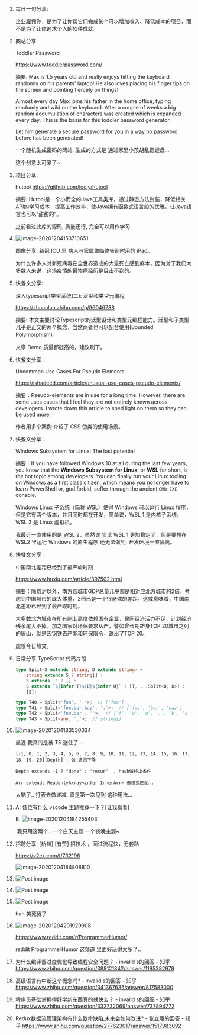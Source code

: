 1. 每日一句分享:

   企业雇佣你，是为了让你帮它们完成某个可以增加收入、降低成本的项目，而不是为了让你追求个人的软件成就。
   
2. 网站分享:

   Toddler Password

   https://www.toddlerpassword.com/

   摘要: Max is 1.5 years old and really enjoys hitting the keyboard randomly on his parents' laptop! He also loves placing his finger tips on the screen and pointing fiercely on things!

   Almost every day Max joins his father in the home office, typing randomly and wild on the keyboard. After a couple of weeks a big random accumulation of characters was created which is expanded every day. This is the basis for this toddler password generator.

   Let him generate a secure password for you in a way no password before has been generated!

   一个随机生成密码的网站, 生成的方式是 通过家里小孩胡乱摁键盘...

   这个创意太可爱了~

3. 项目分享:

   hutool
   https://github.com/looly/hutool

   摘要: Hutool是一个小而全的Java工具类库，通过静态方法封装，降低相关API的学习成本，提高工作效率，使Java拥有函数式语言般的优雅，让Java语言也可以“甜甜的”。

   之前看过此库的源码, 质量还行, 完全可以用作学习.

4. ![image-20201204153710651](docs/image-20201204153710651.png)

   图像分享:
   新冠 ICU 里 病人与家属做临终告别时用的 iPad。

   为什么许多人对新冠病毒在全世界造成的大量死亡感到麻木，因为对于我们大多数人来说，这场疫情的最惨痛经历是目击不到的。

5. 快餐文分享:

   深入typescript类型系统(二): 泛型和类型元编程

   https://zhuanlan.zhihu.com/p/96046788

   摘要: 本文主要讨论Typescript的泛型设计和类型元编程能力。泛型和子类型几乎是正交的两个概念，当然两者也可以配合使用(Bounded Polymorphism)。

   文章 Demo 质量都挺高的，建议刷下。

6. 快餐文分享：

   Uncommon Use Cases For Pseudo Elements

   https://ishadeed.com/article/unusual-use-cases-pseudo-elements/

   摘要：Pseudo-elements are in use for a long time. However, there are some uses cases that I feel they are not entirely known across developers. I wrote down this article to shed light on them so they can be used more.

   作者用多个案例 介绍了 CSS 伪类的使用场景。

7. 快餐文分享：

   Windows Subsystem for Linux: The lost potential

   摘要：If you have followed Windows 10 at all during the last few years, you know that the **Windows Subsystem for Linux**, or **WSL** for short, is *the* hot topic among developers. You can finally run your Linux tooling on Windows as a first class citizen, which means you no longer have to learn PowerShell or, god forbid, suffer through the ancient `CMD.EXE` console.

   Windows Linux 子系统（简称 WSL）使得 Windows 可以运行 Linux 程序，但是它有两个版本，并且同时都在开发，简单说，WSL 1 是内核子系统，WSL 2 是 Linux 虚拟机。

   我最近一直使用的是 WSL 2，虽然说 它比 WSL 1 更加稳定了，但是要想在 WSL2 里运行 Windows 的原生程序 还无法做到, 开发环境一直隔离。

8. 快餐文分享：

   中国南北差距已经到了最严峻时刻

   https://www.huxiu.com/article/397502.html

   摘要：除京沪以外，南方各城市GDP总量几乎都是相对应北方城市的2倍。考虑到中国城市的庞大体量，2倍已是一个很悬殊的差距。这或意味着，中国南北差距已经到了最严峻时刻。

   大多数北方城市在所有制上高度依赖国有企业，民间经济活力不足，计划经济残余尾大不掉。加之国家对环保要求从严，譬如曾长期跻身TOP 20城市之列的唐山，就是因钢铁去产能和环保限令，跌出了TOP 20。

   虎嗅今日热文。

9. 日常分享 TypeScript 代码片段：

   ```ts
   type Split<S extends string, D extends string> =
       string extends S ? string[] :
       S extends '' ? [] :
       S extends `${infer T}${D}${infer U}` ? [T, ...Split<U, D>] :
       [S];
   
   type T40 = Split<'foo', '.'>;  // ['foo']
   type T41 = Split<'foo.bar.baz', '.'>;  // ['foo', 'bar', 'baz']
   type T42 = Split<'foo.bar', ''>;  // ['f', 'o', 'o', '.', 'b', 'a', 'r']
   type T43 = Split<any, '.'>;  // string[]
   ```

10. ![image-20201204183530034](docs/image-20201204183530034.png)

    最近 我真的是被 TS 迷住了...

    ```
    [-1, 0, 1, 2, 3, 4, 5, 6, 7, 8, 9, 10, 11, 12, 13, 14, 15, 16, 17, 18, 19, 20][Depth] , 做 递归下降
    
    Depth extends -1 ? "done" : "recur"  , hash做终止条件
    
    Arr extends ReadonlyArray<infer InnerArr> 做模式匹配..
    ```

    太酷了.. 打表去做递减, 真是第一次见到 这种用法...

12. A: 各位有什么 vscode 主题推荐一下？[让我看看]

    B: ![image-20201204184255403](docs/image-20201204184255403.png)

    ​	我只用这两个.. 一个白天主题  一个夜晚主题~

13. 招聘分享:
    [杭州] [有赞] 招技术 ，面试流程快，无套路

    https://v2ex.com/t/732196

    ![image-20201204184808810](docs/image-20201204184808810.png)

14. ![Post image](docs/b2lbeeq3e2361.png)

15. ![Post image](docs/jp07eb7160361.png)

16. ![Post image](docs/qrb0a6rn7n261.jpg)

    hah 笑死我了

17. ![image-20201204201929908](docs/image-20201204201929908.png)

    https://www.reddit.com/r/ProgrammerHumor/

    reddit ProgrammerHumor 这频道 里面好玩得太多了..
    
17. 为什么编译器过度优化导致线程安全问题？ - invalid s的回答 - 知乎 https://www.zhihu.com/question/388121842/answer/1195382979

18. 高级语言有中断这个概念吗? - invalid s的回答 - 知乎 https://www.zhihu.com/question/341367635/answer/817583000

19. 程序员基础掌握得好学新东西真的就快么？ - invalid s的回答 - 知乎 https://www.zhihu.com/question/332732069/answer/737894772

20. Redux数据流管理架构有什么致命缺陷,未来会如何改进? - 张立理的回答 - 知乎 https://www.zhihu.com/question/277623017/answer/1517983092

